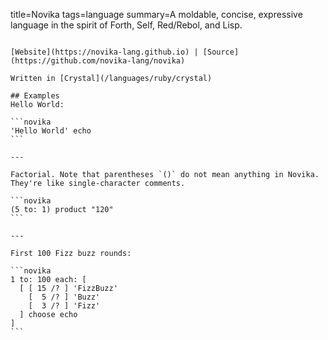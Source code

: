 title=Novika
tags=language
summary=A moldable, concise, expressive language in the spirit of Forth, Self, Red/Rebol, and Lisp.
~~~~~~

[Website](https://novika-lang.github.io) | [Source](https://github.com/novika-lang/novika)

Written in [Crystal](/languages/ruby/crystal)

## Examples
Hello World:

```novika
'Hello World' echo
```

---

Factorial. Note that parentheses `()` do not mean anything in Novika. They're like single-character comments.

```novika
(5 to: 1) product "120"
```

---

First 100 Fizz buzz rounds:

```novika
1 to: 100 each: [
  [ [ 15 /? ] 'FizzBuzz'
    [  5 /? ] 'Buzz'
    [  3 /? ] 'Fizz'
  ] choose echo
]
```
